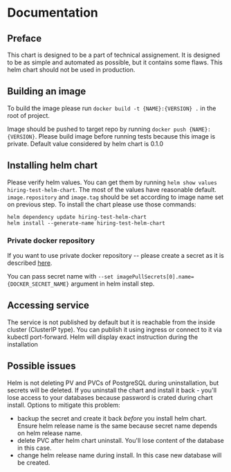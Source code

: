# Documentation

## Preface

This chart is designed to be a part of technical assignement. It is designed to be as simple and automated as possible, but it contains some flaws. This helm chart should not be used in production.

## Building an image

To build the image please run `docker build -t {NAME}:{VERSION} .` in the root of project. 

Image should be pushed to target repo by running `docker push {NAME}:{VERSION}`. Please build image before running tests because this image is private. Default value considered by helm chart is 0.1.0

## Installing helm chart

Please verify helm values. You can get them by running `helm show values hiring-test-helm-chart`. The most of the values have reasonable default. `image.repository` and `image.tag` should be set according to image name set on previous step. To install the chart please use those commands:

    helm dependency update hiring-test-helm-chart
    helm install --generate-name hiring-test-helm-chart

### Private docker repository

If you want to use private docker repository -- please create a secret as it is described [here](https://kubernetes.io/docs/tasks/configure-pod-container/pull-image-private-registry/#create-a-secret-by-providing-credentials-on-the-command-line).

You can pass secret name with `--set imagePullSecrets[0].name={DOCKER_SECRET_NAME}` argument in helm install step.

## Accessing service

The service is not published by default but it is reachable from the inside cluster (ClusterIP type). You can publish it using ingress or connect to it via kubectl port-forward. Helm will display exact instruction during the installation

## Possible issues

Helm is not deleting PV and PVCs of PostgreSQL during uninstallation, but secrets will be deleted. If you uninstall the chart and install it back - you'll lose access to your databases because password is crated during chart install. Options to mitigate this problem:
- backup the secret and create it back _before_ you install helm chart. Ensure helm release name is the same because secret name depends on helm release name.
- delete PVC after helm chart uninstall. You'll lose content of the database in this case.
- change helm release name during install. In this case new database will be created.

